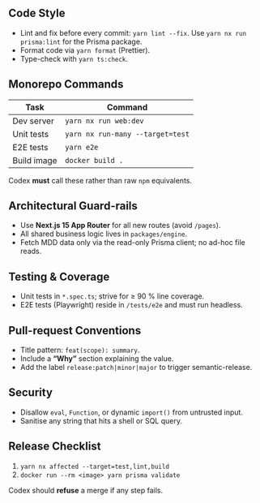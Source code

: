 ## Code Style

- Lint and fix before every commit: `yarn lint --fix`. Use `yarn nx run prisma:lint` for the Prisma package.
- Format code via `yarn format` (Prettier).
- Type-check with `yarn ts:check`.

## Monorepo Commands

| Task        | Command                          |
| ----------- | -------------------------------- |
| Dev server  | `yarn nx run web:dev`            |
| Unit tests  | `yarn nx run-many --target=test` |
| E2E tests   | `yarn e2e`                       |
| Build image | `docker build .`                 |

Codex **must** call these rather than raw `npm` equivalents.

## Architectural Guard-rails

- Use **Next.js 15 App Router** for all new routes (avoid `/pages`).
- All shared business logic lives in `packages/engine`.
- Fetch MDD data only via the read-only Prisma client; no ad-hoc file reads.

## Testing & Coverage

- Unit tests in `*.spec.ts`; strive for ≥ 90 % line coverage.
- E2E tests (Playwright) reside in `/tests/e2e` and must run headless.

## Pull-request Conventions

- Title pattern: `feat(scope): summary`.
- Include a **“Why”** section explaining the value.
- Add the label `release:patch|minor|major` to trigger semantic-release.

## Security

- Disallow `eval`, `Function`, or dynamic `import()` from untrusted input.
- Sanitise any string that hits a shell or SQL query.

## Release Checklist

1. `yarn nx affected --target=test,lint,build`
2. `docker run --rm <image> yarn prisma validate`

Codex should **refuse** a merge if any step fails.

